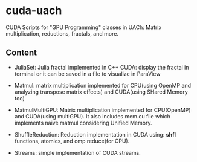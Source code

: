 # cuda-uach

CUDA Scripts for "GPU Programming" classes in UACh: Matrix multiplication, reductions, fractals, and more.

## Content

- JuliaSet: Julia fractal implemented in C++ CUDA: display the fractal in terminal or it can be saved in a file to visualize in ParaView

- Matmul: matrix multiplication implemented for CPU(using OpenMP and analyzing transpose matrix effects) and CUDA(using SHared Memory too)

- MatmulMultiGPU: Matrix multiplication implemented for CPU(OpenMP) and CUDA(using multiGPU). It also includes mem.cu file which implements naive matmul considering Unified Memory.

- ShuffleReduction: Reduction implementation in CUDA using: __shfl__ functions, atomics, and omp reduce(for CPU).

- Streams: simple implementation of CUDA streams.





